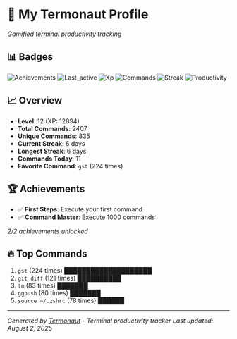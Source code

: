 # 🚀 My Termonaut Profile

*Gamified terminal productivity tracking*

## 📊 Badges

![Achievements](https://img.shields.io/badge/Achievements-5%2F10-blue?style=flat-square&logo=terminal&logoColor=white) ![Last_active](https://img.shields.io/badge/Last+Active-14h+ago-yellow?style=flat-square&logo=terminal&logoColor=white) ![Xp](https://img.shields.io/badge/XP-Level+12+%2812894%2F16900%29-blue?style=flat-square&logo=terminal&logoColor=white) ![Commands](https://img.shields.io/badge/Commands-2407-blue?style=flat-square&logo=terminal&logoColor=white) ![Streak](https://img.shields.io/badge/Streak-6+days-green?style=flat-square&logo=terminal&logoColor=white) ![Productivity](https://img.shields.io/badge/Productivity-80.0%25-green?style=flat-square&logo=terminal&logoColor=white) 

## 📈 Overview

- **Level**: 12 (XP: 12894)
- **Total Commands**: 2407
- **Unique Commands**: 835
- **Current Streak**: 6 days
- **Longest Streak**: 6 days
- **Commands Today**: 11
- **Favorite Command**: `gst` (224 times)

## 🏆 Achievements

- ✅ **First Steps**: Execute your first command
- ✅ **Command Master**: Execute 1000 commands

*2/2 achievements unlocked*

## 🔥 Top Commands

1. `gst` (224 times) ████████████████████
2. `git diff` (121 times) ██████████
3. `tm` (83 times) ███████
4. `ggpush` (80 times) ███████
5. `source ~/.zshrc` (78 times) ██████

---

*Generated by [Termonaut](https://github.com/oiahoon/termonaut) - Terminal productivity tracker*
*Last updated: August 2, 2025*

